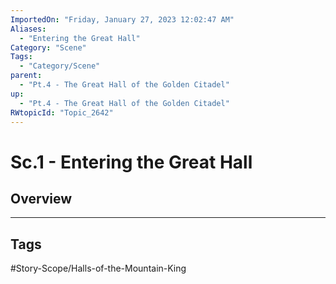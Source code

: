 ```yaml
---
ImportedOn: "Friday, January 27, 2023 12:02:47 AM"
Aliases:
  - "Entering the Great Hall"
Category: "Scene"
Tags:
  - "Category/Scene"
parent:
  - "Pt.4 - The Great Hall of the Golden Citadel"
up:
  - "Pt.4 - The Great Hall of the Golden Citadel"
RWtopicId: "Topic_2642"
---
```

# Sc.1 - Entering the Great Hall
## Overview

---
## Tags
#Story-Scope/Halls-of-the-Mountain-King

